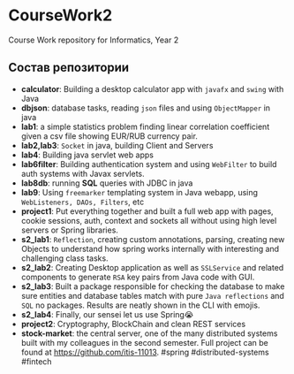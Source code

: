 # CourseWork2
Course Work repository for Informatics, Year 2 

## Состав репозитории
- **calculator**: Building a desktop calculator app with `javafx` and `swing` with Java
- **dbjson**: database tasks, reading `json` files and using `ObjectMapper` in java
- **lab1**: a simple statistics problem finding linear correlation coefficient given a csv file showing EUR/RUB currency pair.
- **lab2,lab3**: `Socket` in java, building Client and Servers
- **lab4**: Building java servlet web apps 
- **lab6filter**: Building authentication system and using `WebFilter` to build auth systems with Javax servlets.
- **lab8db**: running **SQL** queries with JDBC in java
- **lab9**: Using `freemarker` templating system in Java webapp, using `WebListeners, DAOs, Filters`, etc
- **project1**: Put everything together and built a full web app with pages, cookie sessions, auth, context and sockets all without using high level servers or Spring libraries.
- **s2_lab1**: `Reflection`, creating custom annotations, parsing, creating new Objects to understand how spring works internally with interesting and challenging class tasks.
- **s2_lab2**: Creating Desktop application as well as `SSLService` and related components to generate `RSA` key pairs from Java code with GUI.
- **s2_lab3**: Built a package responsible for checking the database to make sure entities and database tables match with pure `Java reflections` and `SQL` no packages. Results are neatly shown in the CLI with emojis.
- **s2_lab4**: Finally, our sensei let us use Spring😭
- **project2**: Cryptography, BlockChain and clean REST services
- **stock-market**: the central server, one of the many distributed systems built with my colleagues in the second semester. Full project can be found at https://github.com/itis-11013. #spring #distributed-systems #fintech
